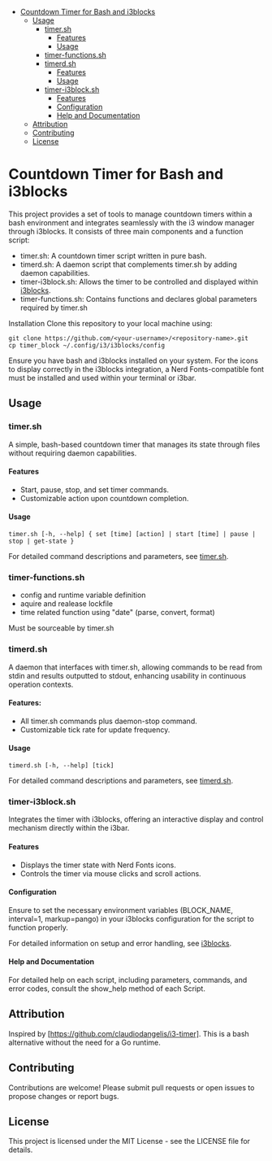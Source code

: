- [Countdown Timer for Bash and i3blocks](#countdown-timer-for-bash-and-i3blocks)
	- [Usage](#usage)
		- [timer.sh](#timersh)
			- [Features](#features)
			- [Usage](#usage-1)
		- [timer-functions.sh](#timer-functionssh)
		- [timerd.sh](#timerdsh)
			- [Features](#features-1)
			- [Usage](#usage-2)
		- [timer-i3block.sh](#timer-i3blocksh)
			- [Features](#features-2)
			- [Configuration](#configuration)
			- [Help and Documentation](#help-and-documentation)
	- [Attribution](#attribution)
	- [Contributing](#contributing)
	- [License](#license)

Countdown Timer for Bash and i3blocks
=====================================
This project provides a set of tools to manage countdown timers within a bash environment and integrates seamlessly with the i3 window manager through i3blocks. It consists of three main components and a function script:

- timer.sh: A countdown timer script written in pure bash.
- timerd.sh: A daemon script that complements timer.sh by adding daemon capabilities.
- timer-i3block.sh: Allows the timer to be controlled and displayed within [i3blocks](https://github.com/vivien/i3blocks?tab=readme-ov-file#example).
- timer-functions.sh: Contains functions and declares global parameters required by timer.sh

Installation
Clone this repository to your local machine using:
```
git clone https://github.com/<your-username>/<repository-name>.git
cp timer_block ~/.config/i3/i3blocks/config
```
Ensure you have bash and i3blocks installed on your system. For the icons to display correctly in the i3blocks integration, a Nerd Fonts-compatible font must be installed and used within your terminal or i3bar.

Usage
-----
### timer.sh
A simple, bash-based countdown timer that manages its state through files without requiring daemon capabilities.

#### Features
- Start, pause, stop, and set timer commands.
- Customizable action upon countdown completion.

#### Usage

```
timer.sh [-h, --help] { set [time] [action] | start [time] | pause | stop | get-state }
```
For detailed command descriptions and parameters, see [timer.sh](timer.sh).

### timer-functions.sh
- config and runtime variable definition
- aquire and realease lockfile
- time related function using "date" (parse, convert, format)

Must be sourceable by timer.sh

### timerd.sh

A daemon that interfaces with timer.sh, allowing commands to be read from stdin and results outputted to stdout, enhancing usability in continuous operation contexts.

#### Features:
- All timer.sh commands plus daemon-stop command.
- Customizable tick rate for update frequency.

#### Usage

```
timerd.sh [-h, --help] [tick]
```
For detailed command descriptions and parameters, see [timerd.sh](timerd.sh).

### timer-i3block.sh

Integrates the timer with i3blocks, offering an interactive display and control mechanism directly within the i3bar.

#### Features
- Displays the timer state with Nerd Fonts icons.
- Controls the timer via mouse clicks and scroll actions.

#### Configuration
Ensure to set the necessary environment variables (BLOCK_NAME, interval=1, markup=pango) in your i3blocks configuration for the script to function properly.

For detailed information on setup and error handling, see [i3blocks](timer-i3block.sh).

#### Help and Documentation
For detailed help on each script, including parameters, commands, and error codes, consult the show_help method of each Script.

Attribution
-----------
Inspired by [https://github.com/claudiodangelis/i3-timer]. This is a bash alternative without the need for a Go runtime.

Contributing
------------
Contributions are welcome! Please submit pull requests or open issues to propose changes or report bugs.

License
-------
This project is licensed under the MIT License - see the LICENSE file for details.
